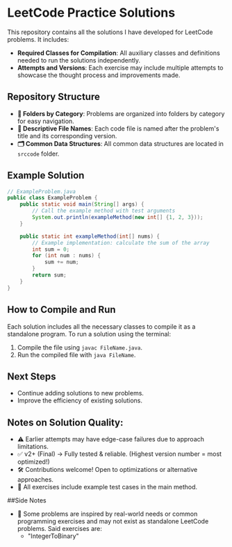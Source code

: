 # LeetCode Practice Solutions

This repository contains all the solutions I have developed for LeetCode problems. It includes:

- **Required Classes for Compilation**: All auxiliary classes and definitions needed to run the solutions independently.
- **Attempts and Versions**: Each exercise may include multiple attempts to showcase the thought process and improvements made.

## Repository Structure

- **📂 Folders by Category**: Problems are organized into folders by category for easy navigation.
- **📄 Descriptive File Names**: Each code file is named after the problem's title and its corresponding version.
- **🗂️ Common Data Structures**: All common data structures are located in ```srccode``` folder.

## Example Solution
```java
// ExampleProblem.java
public class ExampleProblem {
    public static void main(String[] args) {
        // Call the example method with test arguments
        System.out.println(exampleMethod(new int[] {1, 2, 3}));
    }

    public static int exampleMethod(int[] nums) {
        // Example implementation: calculate the sum of the array
        int sum = 0;
        for (int num : nums) {
            sum += num;
        }
        return sum;
    }
}
```

## How to Compile and Run
Each solution includes all the necessary classes to compile it as a standalone program. To run a solution using the terminal:
1. Compile the file using ```javac FileName.java```.
2. Run the compiled file with ```java FileName```.

## Next Steps
- Continue adding solutions to new problems.
- Improve the efficiency of existing solutions.

## Notes on Solution Quality:
- ⚠️ Earlier attempts may have edge-case failures due to approach limitations.
- ✅ v2+ (Final) → Fully tested & reliable. (Highest version number = most optimized!)
- 🛠️ Contributions welcome! Open to optimizations or alternative approaches.
- 🧪 All exercises include example test cases in the main method.

##Side Notes
- 📌 Some problems are inspired by real-world needs or common programming exercises and may not exist as standalone LeetCode problems. Said exercises are:
    - "IntegerToBinary"

